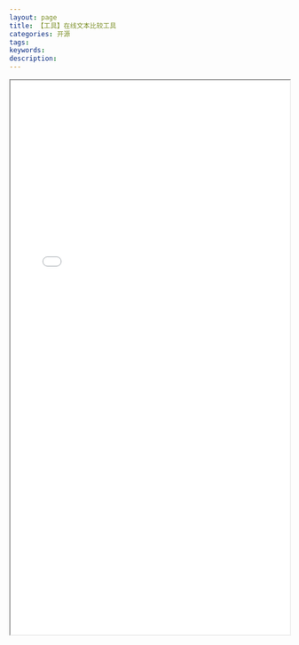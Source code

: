 ```yaml
---
layout: page
title: 【工具】在线文本比较工具
categories: 开源
tags:
keywords:
description:
---
```






<iframe src="/pictures_for_blog/app/text_compare/main.html" width="100%" height="1000em" marginwidth="10%"></iframe>
